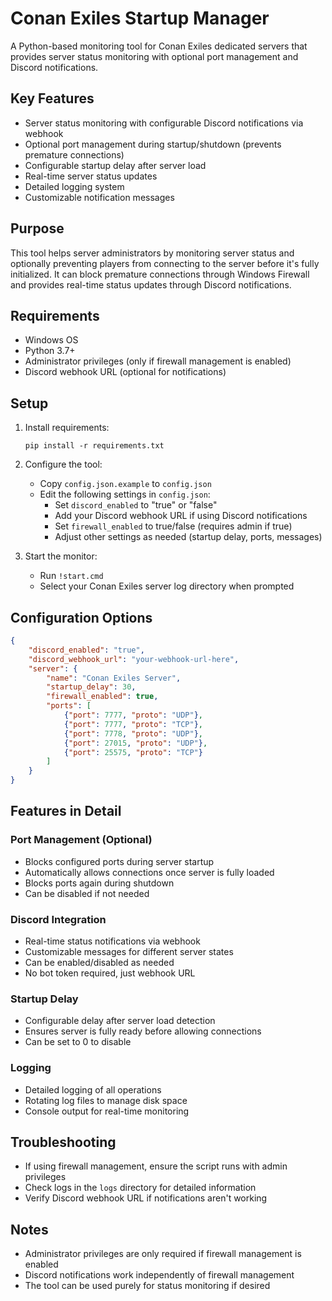 # Conan Exiles Startup Manager
A Python-based monitoring tool for Conan Exiles dedicated servers that provides server status monitoring with optional port management and Discord notifications.

## Key Features
- Server status monitoring with configurable Discord notifications via webhook
- Optional port management during startup/shutdown (prevents premature connections)
- Configurable startup delay after server load
- Real-time server status updates
- Detailed logging system
- Customizable notification messages

## Purpose
This tool helps server administrators by monitoring server status and optionally preventing players from connecting to the server before it's fully initialized. It can block premature connections through Windows Firewall and provides real-time status updates through Discord notifications.

## Requirements
- Windows OS
- Python 3.7+
- Administrator privileges (only if firewall management is enabled)
- Discord webhook URL (optional for notifications)

## Setup
1. Install requirements:
   ```
   pip install -r requirements.txt
   ```

2. Configure the tool:
   - Copy `config.json.example` to `config.json`
   - Edit the following settings in `config.json`:
     - Set `discord_enabled` to "true" or "false"
     - Add your Discord webhook URL if using Discord notifications
     - Set `firewall_enabled` to true/false (requires admin if true)
     - Adjust other settings as needed (startup delay, ports, messages)

3. Start the monitor:
   - Run `!start.cmd`
   - Select your Conan Exiles server log directory when prompted

## Configuration Options
```json
{
    "discord_enabled": "true",
    "discord_webhook_url": "your-webhook-url-here",
    "server": {
        "name": "Conan Exiles Server",
        "startup_delay": 30,
        "firewall_enabled": true,
        "ports": [
            {"port": 7777, "proto": "UDP"},
            {"port": 7777, "proto": "TCP"},
            {"port": 7778, "proto": "UDP"},
            {"port": 27015, "proto": "UDP"},
            {"port": 25575, "proto": "TCP"}
        ]
    }
}
```

## Features in Detail

### Port Management (Optional)
- Blocks configured ports during server startup
- Automatically allows connections once server is fully loaded
- Blocks ports again during shutdown
- Can be disabled if not needed

### Discord Integration
- Real-time status notifications via webhook
- Customizable messages for different server states
- Can be enabled/disabled as needed
- No bot token required, just webhook URL

### Startup Delay
- Configurable delay after server load detection
- Ensures server is fully ready before allowing connections
- Can be set to 0 to disable

### Logging
- Detailed logging of all operations
- Rotating log files to manage disk space
- Console output for real-time monitoring

## Troubleshooting
- If using firewall management, ensure the script runs with admin privileges
- Check logs in the `logs` directory for detailed information
- Verify Discord webhook URL if notifications aren't working

## Notes
- Administrator privileges are only required if firewall management is enabled
- Discord notifications work independently of firewall management
- The tool can be used purely for status monitoring if desired
